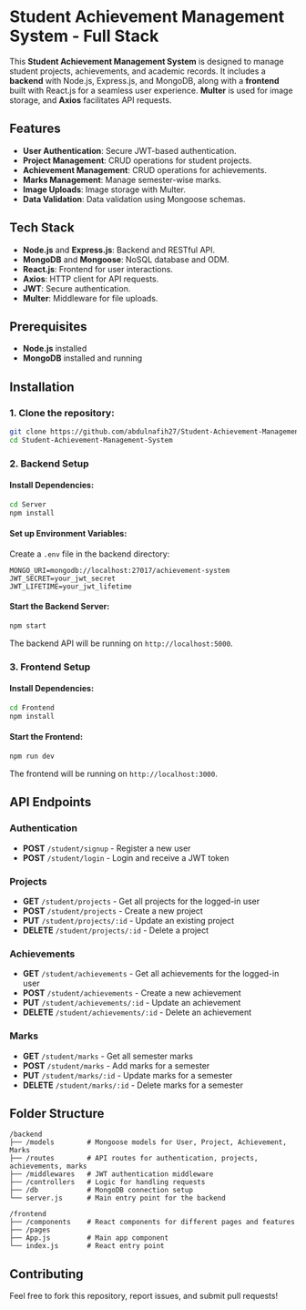 # Student Achievement Management System - Full Stack

This **Student Achievement Management System** is designed to manage student projects, achievements, and academic records. It includes a **backend** with Node.js, Express.js, and MongoDB, along with a **frontend** built with React.js for a seamless user experience. **Multer** is used for image storage, and **Axios** facilitates API requests.

## Features
- **User Authentication**: Secure JWT-based authentication.
- **Project Management**: CRUD operations for student projects.
- **Achievement Management**: CRUD operations for achievements.
- **Marks Management**: Manage semester-wise marks.
- **Image Uploads**: Image storage with Multer.
- **Data Validation**: Data validation using Mongoose schemas.

## Tech Stack
- **Node.js** and **Express.js**: Backend and RESTful API.
- **MongoDB** and **Mongoose**: NoSQL database and ODM.
- **React.js**: Frontend for user interactions.
- **Axios**: HTTP client for API requests.
- **JWT**: Secure authentication.
- **Multer**: Middleware for file uploads.

## Prerequisites
- **Node.js** installed
- **MongoDB** installed and running

## Installation

### 1. Clone the repository:
```bash
git clone https://github.com/abdulnafih27/Student-Achievement-Management-System.git
cd Student-Achievement-Management-System
```

### 2. Backend Setup

#### Install Dependencies:
```bash
cd Server
npm install
```

#### Set up Environment Variables:
Create a `.env` file in the backend directory:
```
MONGO_URI=mongodb://localhost:27017/achievement-system
JWT_SECRET=your_jwt_secret
JWT_LIFETIME=your_jwt_lifetime
```

#### Start the Backend Server:
```bash
npm start
```
The backend API will be running on `http://localhost:5000`.

### 3. Frontend Setup

#### Install Dependencies:
```bash
cd Frontend
npm install
```

#### Start the Frontend:
```bash
npm run dev
```
The frontend will be running on `http://localhost:3000`.

## API Endpoints

### Authentication
- **POST** `/student/signup` - Register a new user
- **POST** `/student/login` - Login and receive a JWT token

### Projects
- **GET** `/student/projects` - Get all projects for the logged-in user
- **POST** `/student/projects` - Create a new project
- **PUT** `/student/projects/:id` - Update an existing project
- **DELETE** `/student/projects/:id` - Delete a project

### Achievements
- **GET** `/student/achievements` - Get all achievements for the logged-in user
- **POST** `/student/achievements` - Create a new achievement
- **PUT** `/student/achievements/:id` - Update an achievement
- **DELETE** `/student/achievements/:id` - Delete an achievement

### Marks
- **GET** `/student/marks` - Get all semester marks
- **POST** `/student/marks` - Add marks for a semester
- **PUT** `/student/marks/:id` - Update marks for a semester
- **DELETE** `/student/marks/:id` - Delete marks for a semester

## Folder Structure
```
/backend
├── /models        # Mongoose models for User, Project, Achievement, Marks
├── /routes        # API routes for authentication, projects, achievements, marks
├── /middlewares   # JWT authentication middleware
├── /controllers   # Logic for handling requests
├── /db            # MongoDB connection setup
└── server.js      # Main entry point for the backend

/frontend
├── /components    # React components for different pages and features
├── /pages
├── App.js         # Main app component
└── index.js       # React entry point
```

## Contributing
Feel free to fork this repository, report issues, and submit pull requests!

